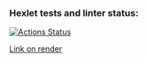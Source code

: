 ### Hexlet tests and linter status:
[![Actions Status](https://github.com/GrigoriyKruchinin/python-project-52/actions/workflows/hexlet-check.yml/badge.svg)](https://github.com/GrigoriyKruchinin/python-project-52/actions)


[Link on render](https://task-manager-ytvh.onrender.com)